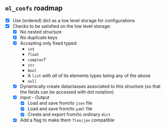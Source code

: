 ## `ml_confs` roadmap
- [x] Use (ordered) dict as a low level storage for configurations
- [x] Checks to be satisfied on the low level storage:
  - [x] No nested structure
  - [x] No duplicate keys
  - [x] Accepting only fixed typed:
    - `int`
    - `float`
    - `complex`?
    - `str`
    - `bool`
    - A `list` with _all_ of its elements types being any of the above
    - `null`
  - [x] Dynamically create dataclasses associated to this structure (so that the fields can be accessed with dot notation)
  - [x] Input - Output
    - [x] Load and save from/to `json` file
    - [x] Load and save from/to `yaml` file
    - [x] Create and export from/to ordinary `dict`
  - [x] Add a flag to make them `flax/jax` compatible